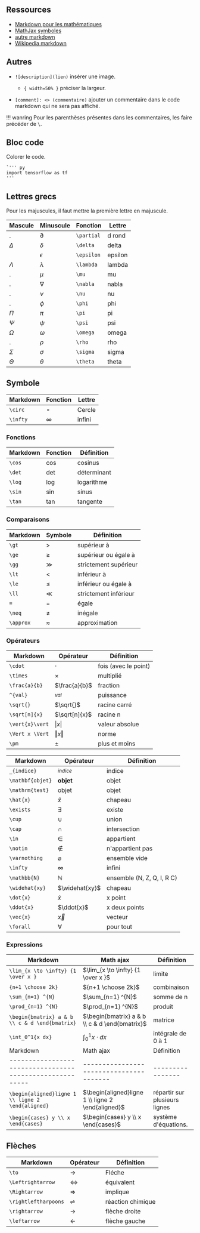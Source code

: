 ## Ressources

* [Markdown pour les mathématiques](https://www.bearnok.com/grva/it/knowledge/software/mathjax)
* [MathJax symboles](https://www.bearnok.com/grva/it/knowledge/software/mathjax)
* [autre markdown](https://rpruim.github.io/s341/S19/from-class/MathinRmd.html)
* [Wikipedia markdown](https://fr.wikipedia.org/wiki/Table_des_symboles_litt%C3%A9raux_en_math%C3%A9matiques)
## Autres 

* `![description](lien)` insérer une image.

    * `{ width=50% }` préciser la largeur.

* `[comment]: <> (commentaire)` ajouter un commentaire dans le code markdown qui ne sera pas affiché.

!!! wanring 
   Pour les parenthèses présentes dans les commentaires, les faire précéder de `\`.
## Bloc code

Colorer le code.

```
`''' py
import tensorflow as tf
'''
```
## Lettres grecs

Pour les majuscules, il faut mettre la première lettre en majuscule.

| Mascule   | Minuscule  | Fonction   | Lettre  |
| --------- | ---------- | ---------- | ------- |
| .         | $\partial$ | `\partial` | d rond  |
| $\Delta$  | $\delta$   | `\delta`   | delta   |
|           | $\epsilon$ | `\epsilon` | epsilon |
| $\Lambda$ | $\lambda$  | `\lambda`  | lambda  |
| .         | $\mu$      | `\mu`      | mu      |
| .         | $\nabla$   | `\nabla`   | nabla   |
| .         | $\nu$      | `\nu`      | nu      |
| .         | $\phi$     | `\phi`     | phi     |
| $\Pi$     | $\pi$      | `\pi`      | pi      |
| $\Psi$    | $\psi$     | `\psi`     | psi     |
| $\Omega$  | $\omega$   | `\omega`   | omega   |
| .         | $\rho$     | `\rho`     | rho     |
| $\Sigma$  | $\sigma$   | `\sigma`   | sigma   |
| $\Theta$  | $\theta$   | `\theta`   | theta   |
## Symbole

Markdown    | Fonction      | Lettre
------------|---------------|-------
`\circ`     | $\circ$       | Cercle
`\infty`    | $\infty$      | infini
### Fonctions

Markdown | Fonction | Définition
---------|----------|---------------
`\cos`   | $\cos$   | cosinus
`\det`   | $\det$	| déterminant
`\log`   | $\log$   | logarithme
`\sin`   | $\sin$   | sinus
`\tan`   | $\tan$   | tangente
### Comparaisons

Markdown  | Symbole   | Définition 
----------|-----------|-----------
`\gt`     | $\gt$     | supérieur à
`\ge`     | $\ge$     | supérieur ou égale à
`\gg`     | $\gg$     | strictement supérieur
`\lt`     | $\lt$     | inférieur à 
`\le`     | $\le$     | inférieur ou égale à 
`\ll`     | $\ll$     | strictement inférieur
`=`       | $=$       | égale
`\neq`    | $\neq$    | inégale
`\approx` | $\approx$ | approximation
### Opérateurs

| Markdown        | Opérateur       | Définition           |
| --------------- | --------------- | -------------------- |
| `\cdot`         | $\cdot$         | fois (avec le point) |
| `\times`        | $\times$        | multiplié            |
| `\frac{a}{b}`   | $\frac{a}{b}$   | fraction             |
| `^{val}`        | $^{val}$        | puissance            |
| `\sqrt{}`       | $\sqrt{}$       | racine carré         |
| `\sqrt[n]{x}`   | $\sqrt[n]{x}$   | racine n             |
| `\vert{x}\vert` | $\vert{x}\vert$ | valeur absolue       |
| `\Vert x \Vert` | $\Vert{x}\Vert$ | norme                |
| `\pm`           | $\pm$           | plus et moins        |

Markdown			| Opérateur			| Définition
--------------------|-------------------|-------
`_{indice}`   		| $_{indice}$		| indice
`\mathbf{objet}`    | $\mathbf{objet}$  | objet
`\mathrm{test}`     | $\mathrm{objet}$  | objet
`\hat{x}`			| $\hat{x}$ 		| chapeau
`\exists`			| $\exists$			| existe
`\cup` 				| $\cup$			| union
`\cap` 				| $\cap$ 			| intersection		
`\in` 				| $\in$				| appartient
`\notin`			| $\notin$ 		| n'appartient pas
`\varnothing` 		| $\varnothing$ 	| ensemble vide
`\infty` 			| $\infty$			| infini
`\mathbb{N}` 		| $\mathbb{N}$		| ensemble (N, Z, Q, I, R C)
`\widehat{xy}`		| $\widehat{xy}$ 	| chapeau
`\dot{x}` 			| $\dot{x}$			| x point
`\ddot{x}` 			| $\ddot{x}$		| x deux points
`\vec{x}`           | $\vec{x}$         | vecteur
`\forall` 			| $\forall$			| pour tout
### Expressions

| Markdown                                       | Math ajax                                      | Définition         |
| ---------------------------------------------- | ---------------------------------------------- | ------------------ |
| `\lim_{x \to \infty} {1 \over x }`             | $\lim_{x \to \infty} {1 \over x }$             | limite             |
| `{n+1 \choose 2k}`                             | ${n+1 \choose 2k}$                             | combinaison        |
| `\sum_{n=1} ^{N}`                              | $\sum_{n=1} ^{N}$                              | somme de n         |
| `\prod_{n=1} ^{N}`                             | $\prod_{n=1} ^{N}$                             | produit            |
| `\begin{bmatrix} a & b \\ c & d \end{bmatrix}` | $\begin{bmatrix} a & b \\ c & d \end{bmatrix}$ | matrice            |
| `\int_0^1{x dx}`                               | $\int_0^1{  x \cdot dx}$                       | intégrale de 0 à 1 |
Markdown 							                    | Math ajax								| Définition
--------------------------------------------------------|---------------------------------------|----------------
`\begin{aligned}ligne 1 \\ ligne 2 \end{aligned}`       | $\begin{aligned}ligne 1 \\ ligne 2 \end{aligned}$ | répartir sur plusieurs lignes
`\begin{cases} y \\ x \end{cases}`                      | $\begin{cases} y \\ x \end{cases}$ | système d'équations.
## Flèches

Markdown			| Opérateur			| Définition
--------------------|-------------------|-------
`\to`    	        | $\to$             | Fléche
`\Leftrightarrow` 	| $\Leftrightarrow$ | équivalent
`\Rightarrow` 		| $\Rightarrow$		| implique 
`\rightleftharpoons`    | $\rightleftharpoons$ | réaction chimique
`\rightarrow`       | $\rightarrow$ | flèche droite
`\leftarrow`        | $\leftarrow$  | flèche gauche
